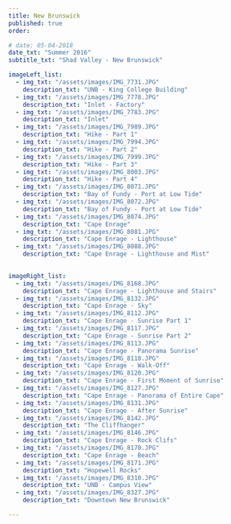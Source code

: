 ```yaml
---
title: New Brunswick
published: true
order: 

# date: 05-04-2018
date_txt: "Summer 2016"
subtitle_txt: "Shad Valley - New Brunswick"

imageLeft_list:
  - img_txt: "/assets/images/IMG_7731.JPG"
    description_txt: "UNB - King College Building"
  - img_txt: "/assets/images/IMG_7778.JPG"
    description_txt: "Inlet - Factory"
  - img_txt: "/assets/images/IMG_7783.JPG"
    description_txt: "Inlet"
  - img_txt: "/assets/images/IMG_7989.JPG"
    description_txt: "Hike - Part 1"
  - img_txt: "/assets/images/IMG_7994.JPG"
    description_txt: "Hike - Part 2"
  - img_txt: "/assets/images/IMG_7999.JPG"
    description_txt: "Hike - Part 3"
  - img_txt: "/assets/images/IMG_8003.JPG"
    description_txt: "Hike - Part 4"
  - img_txt: "/assets/images/IMG_8071.JPG"
    description_txt: "Bay of Fundy - Port at Low Tide"
  - img_txt: "/assets/images/IMG_8072.JPG"
    description_txt: "Bay of Fundy - Port at Low Tide"
  - img_txt: "/assets/images/IMG_8074.JPG"
    description_txt: "Cape Enrage"
  - img_txt: "/assets/images/IMG_8081.JPG"
    description_txt: "Cape Enrage - Lighthouse"
  - img_txt: "/assets/images/IMG_8088.JPG"
    description_txt: "Cape Enrage - Lighthouse and Mist"
  

imageRight_list:
  - img_txt: "/assets/images/IMG_8168.JPG"
    description_txt: "Cape Enrage - Lighthouse and Stairs"
  - img_txt: "/assets/images/IMG_8132.JPG"
    description_txt: "Cape Enrage - Sky"
  - img_txt: "/assets/images/IMG_8112.JPG"
    description_txt: "Cape Enrage - Sunrise Part 1"
  - img_txt: "/assets/images/IMG_8117.JPG"
    description_txt: "Cape Enrage - Sunrise Part 2"
  - img_txt: "/assets/images/IMG_8113.JPG"
    description_txt: "Cape Enrage - Panorama Sunrise"
  - img_txt: "/assets/images/IMG_8118.JPG"
    description_txt: "Cape Enrage - Walk-Off"
  - img_txt: "/assets/images/IMG_8120.JPG"
    description_txt: "Cape Enrage - First Moment of Sunrise"
  - img_txt: "/assets/images/IMG_8127.JPG"
    description_txt: "Cape Enrage - Panorama of Entire Cape"
  - img_txt: "/assets/images/IMG_8131.JPG"
    description_txt: "Cape Enrage - After Sunrise"
  - img_txt: "/assets/images/IMG_8142.JPG"
    description_txt: "The Cliffhanger"
  - img_txt: "/assets/images/IMG_8146.JPG"
    description_txt: "Cape Enrage - Rock Clifs"
  - img_txt: "/assets/images/IMG_8170.JPG"
    description_txt: "Cape Enrage - Beach"
  - img_txt: "/assets/images/IMG_8171.JPG"
    description_txt: "Hopewell Rocks"
  - img_txt: "/assets/images/IMG_8310.JPG"
    description_txt: "UNB - Campus View"
  - img_txt: "/assets/images/IMG_8327.JPG"
    description_txt: "Downtown New Brunswick"

---
```

